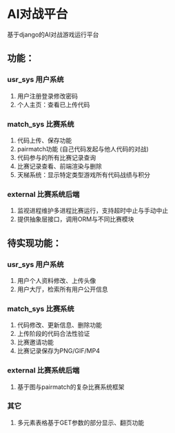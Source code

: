 # AI对战平台
基于django的AI对战游戏运行平台

## 功能：

### usr_sys 用户系统
1. 用户注册登录修改密码
1. 个人主页：查看已上传代码

### match_sys 比赛系统
1. 代码上传、保存功能
1. pairmatch功能 (自己代码发起与他人代码的对战)
1. 代码参与的所有比赛记录查询
1. 比赛记录查看、前端渲染与删除
1. 天梯系统：显示特定类型游戏所有代码战绩与积分

### external 比赛系统后端
1. 监视进程维护多进程比赛运行，支持超时中止与手动中止
1. 提供抽象层接口，调用ORM与不同比赛模块

## 待实现功能：

### usr_sys 用户系统
1. 用户个人资料修改、上传头像
1. 用户大厅，检索所有用户公开信息

### match_sys 比赛系统
1. 代码修改、更新信息、删除功能
1. 上传阶段的代码合法性验证
1. 比赛邀请功能
1. 比赛记录保存为PNG/GIF/MP4

### external 比赛系统后端
1. 基于图与pairmatch的复杂比赛系统框架

### 其它
1. 多元素表格基于GET参数的部分显示、翻页功能